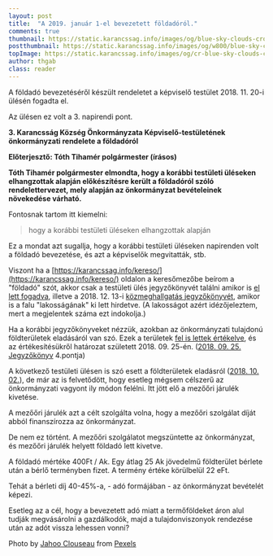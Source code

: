 ```yaml
---
layout: post
title:  "A 2019. január 1-el bevezetett földadóról."
comments: true
thumbnail: https://static.karancssag.info/images/og/blue-sky-clouds-crop-388415.jpg
postthumbnail: https://static.karancssag.info/images/og/w800/blue-sky-clouds-crop-388415.jpg
topImage: https://static.karancssag.info/images/og/cr-blue-sky-clouds-crop-388415.jpg
author: thgab
class: reader
---
```

A földadó bevezetéséről készült rendeletet a képviselő testület 2018. 11. 20-i ülésén fogadta el.
<!--more-->
Az ülésen ez volt a 3. napirendi pont.

**3\. Karancsság Község Önkormányzata Képviselő-testületének önkormányzati rendelete a földadóról**

**Előterjesztő: Tóth Tihamér polgármester (írásos)**

**Tóth Tihamér polgármester elmondta, hogy a korábbi testületi üléseken elhangzottak alapján előkészítésre került a földadóról szóló rendelettervezet, mely alapján az önkormányzat bevételeinek növekedése várható.**

Fontosnak tartom itt kiemelni:

>hogy a korábbi testületi üléseken elhangzottak alapján

Ez a mondat azt sugallja, hogy a korábbi testületi üléseken napirenden volt a földadó bevezetése, és azt a képviselők megvitatták, stb.

Viszont ha a [https://karancssag.info/kereso/](https://karancssag.info/kereso/) oldalon a keresőmezőbe beírom a "földadó" szót, akkor csak a testületi ülés jegyzőkönyvét találni amikor is [el lett fogadva](https://static.karancssag.info/download/2018_11_20.pdf), illetve a 2018. 12. 13-i [közmeghallgatás jegyzőkönyvét](https://static.karancssag.info/download/2018_12_13.pdf), amikor is a falu "lakosságának" ki lett hirdetve. (A lakosságot azért idézőjeleztem, mert a megjelentek száma ezt indokolja.)

Ha a korábbi jegyzőkönyveket nézzük, azokban az önkormányzati tulajdonú földterületek eladásáról van szó. Ezek a területek [fel is lettek értékelve](https://static.karancssag.info/download/2018_09_25_melleklet.pdf), és az értékesítésükről határozat született 2018. 09. 25-én. ([2018. 09. 25. Jegyzőkönyv](https://static.karancssag.info/download/2018_09_25.pdf) 4.pontja)

A következő testületi ülésen is szó esett a földterületek eladásról ([2018. 10. 02.](https://static.karancssag.info/download/2018_10_02.pdf)), de már az is felvetődött, hogy esetleg mégsem célszerű az önkormányzati vagyont ily módon felélni. Itt jött elő a mezőőri járulék kivetése.

A mezőőri járulék azt a célt szolgálta volna, hogy a mezőőri szolgálat díját abból finanszírozza az önkormányzat.

De nem ez történt. A mezőőri szolgálatot megszüntette az önkormányzat, és mezőőri járulék helyett földadó lett kivetve.

A földadó mértéke 400Ft / Ak. Egy átlag 25 Ak jövedelmű földterület bérlete után a bérlő terményben fizet. A termény értéke körülbelül 22 eFt.

Tehát a bérleti díj 40-45%-a, - adó formájában - az önkormányzat bevételét képezi.

Esetleg az a cél, hogy a bevezetett adó miatt a termőföldeket áron alul tudják megvásárolni a gazdálkodók, majd a tulajdonviszonyok rendezése után az adót vissza lehessen vonni?

Photo by [Jahoo Clouseau](https://www.pexels.com/@jahoo?utm_content=attributionCopyText&utm_medium=referral&utm_source=pexels) from [Pexels](https://www.pexels.com/photo/agriculture-countryside-crop-cropland-388415/?utm_content=attributionCopyText&utm_medium=referral&utm_source=pexels)
